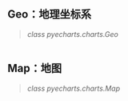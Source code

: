 ## Geo：地理坐标系

> *class pyecharts.charts.Geo*
```python
```


## Map：地图

> *class pyecharts.charts.Map*
```python
```
